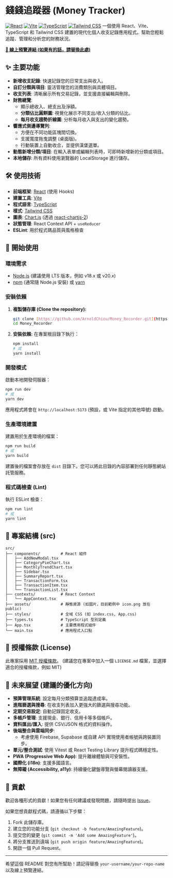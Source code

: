 # 錢錢追蹤器 (Money Tracker)

[![React](https://img.shields.io/badge/React-19.x-61DAFB?style=flat-square&logo=react&logoColor=black)](https://react.dev/)
[![Vite](https://img.shields.io/badge/Vite-6.x-646CFF?style=flat-square&logo=vite&logoColor=white)](https://vitejs.dev/)
[![TypeScript](https://img.shields.io/badge/TypeScript-5.x-3178C6?style=flat-square&logo=typescript&logoColor=white)](https://www.typescriptlang.org/)
[![Tailwind CSS](https://img.shields.io/badge/Tailwind_CSS-3.x-06B6D4?style=flat-square&logo=tailwindcss&logoColor=white)](https://tailwindcss.com/)
一個使用 React、Vite、TypeScript 和 Tailwind CSS 建置的現代化個人收支記錄應用程式。幫助您輕鬆追蹤、管理和分析您的財務狀況。

**[🔗 線上預覽連結 (如果有的話，請替換此處)](https://your-live-demo-link.com)**

## ✨ 主要功能

* **新增收支記錄**: 快速記錄您的日常支出與收入。
* **自訂分類與項目**: 靈活管理您的消費類別與具體項目。
* **收支列表**: 清晰展示所有交易記錄，並支援直接編輯與刪除。
* **財務總覽**:
    * 顯示總收入、總支出及淨額。
    * **分類佔比圓餅圖**: 視覺化展示不同支出/收入分類的佔比。
    * **每月收支趨勢折線圖**: 分析每月收入與支出的變化趨勢。
* **響應式側邊導覽列**:
    * 方便在不同功能區塊間切換。
    * 支援寬度拖曳調整 (桌面版)。
    * 行動裝置上自動收合，並提供漢堡選單。
* **動態新增分類/項目**: 在輸入表單或編輯列表時，可即時新增新的分類或項目。
* **本地儲存**: 所有資料使用瀏覽器的 LocalStorage 進行儲存。

## 🛠️ 使用技術

* **前端框架**: [React](https://react.dev/) (使用 Hooks)
* **建置工具**: [Vite](https://vitejs.dev/)
* **程式語言**: [TypeScript](https://www.typescriptlang.org/)
* **樣式**: [Tailwind CSS](https://tailwindcss.com/)
* **圖表**: [Chart.js](https://www.chartjs.org/) (透過 [react-chartjs-2](https://react-chartjs-2.js.org/))
* **狀態管理**: React Context API + `useReducer`
* **ESLint**: 用於程式碼品質與風格檢查

## 🚀 開始使用

### 環境需求

* [Node.js](https://nodejs.org/) (建議使用 LTS 版本，例如 v18.x 或 v20.x)
* [npm](https://www.npmjs.com/) (通常隨 Node.js 安裝) 或 [yarn](https://yarnpkg.com/)

### 安裝依賴

1.  **複製儲存庫 (Clone the repository):**
    ```bash
    git clone [https://github.com/ArnoldChiou/Money_Recorder.git](https://github.com/ArnoldChiou/Money_Recorder)
    cd Money_Recorder
    ```
2.  **安裝依賴:**
    在專案根目錄下執行：
    ```bash
    npm install
    # 或
    yarn install
    ```

### 開發模式

啟動本地開發伺服器：

```bash
npm run dev
# 或
yarn dev
```

應用程式將會在 `http://localhost:5173` (預設，或 Vite 指定的其他埠號) 啟動。

### 生產環境建置

建置用於生產環境的檔案：

```bash
npm run build
# 或
yarn build
```

建置後的檔案會存放在 `dist` 目錄下。您可以將此目錄的內容部署到任何靜態網站託管服務。

### 程式碼檢查 (Lint)

執行 ESLint 檢查：

```bash
npm run lint
# 或
yarn lint
```

## 📂 專案結構 (src)

```
src/
├── components/         # React 組件
│   ├── AddNewModal.tsx
│   ├── CategoryPieChart.tsx
│   ├── MonthlyTrendChart.tsx
│   ├── Sidebar.tsx
│   ├── SummaryReport.tsx
│   ├── TransactionForm.tsx
│   ├── TransactionItem.tsx
│   └── TransactionList.tsx
├── contexts/           # React Context
│   └── AppContext.tsx
├── assets/             # 靜態資源 (如圖片，目前範例中 icon.png 放在 public)
├── styles/             # 全域 CSS (如 index.css, App.css)
├── types.ts            # TypeScript 型別定義
├── App.tsx             # 主要應用程式組件
└── main.tsx            # 應用程式入口點
```

## 📄 授權條款 (License)

此專案採用 [MIT 授權條款](LICENSE.md)。 (建議您在專案中加入一個 `LICENSE.md` 檔案，並選擇適合的授權條款，例如 MIT)

## 🔮 未來展望 (建議的優化方向)

* **預算管理系統**: 設定每月分類預算並追蹤達成率。
* **進階篩選與搜尋**: 在收支列表加入更強大的篩選與搜尋功能。
* **定期交易設定**: 自動記錄固定收支。
* **多帳戶管理**: 支援現金、銀行、信用卡等多個帳戶。
* **資料匯出/匯入**: 提供 CSV/JSON 格式的資料操作。
* **後端整合與雲端同步**:
    * 考慮使用 Firebase, Supabase 或自建 API 實現使用者帳號與跨裝置同步。
* **單元/整合測試**: 使用 Vitest 或 React Testing Library 提升程式碼穩定性。
* **PWA (Progressive Web App)**: 提升離線體驗與可安裝性。
* **國際化 (i18n)**: 支援多國語言。
* **無障礙 (Accessibility, a11y)**: 持續優化鍵盤導覽與螢幕閱讀器支援。

## 🤝 貢獻

歡迎各種形式的貢獻！如果您有任何建議或發現問題，請隨時提出 [Issue](https://github.com/ArnoldChiou/Money_Recorder.git/issues)。

如果您想貢獻程式碼，請遵循以下步驟：

1.  Fork 此儲存庫。
2.  建立您的功能分支 (`git checkout -b feature/AmazingFeature`)。
3.  提交您的變更 (`git commit -m 'Add some AmazingFeature'`)。
4.  將分支推送到遠端 (`git push origin feature/AmazingFeature`)。
5.  開啟一個 Pull Request。

---

希望這個 README 對您有所幫助！請記得替換 `your-username/your-repo-name` 以及線上預覽連結。

